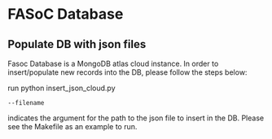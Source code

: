 # FASoC Database

## Populate DB with json files
Fasoc Database is a MongoDB atlas cloud instance.
In order to insert/populate new records into the DB, please follow the steps below:

run python insert_json_cloud.py
```
--filename
```
indicates the argument for the path to the json file to insert in the DB. Please see the Makefile as an example to run.
